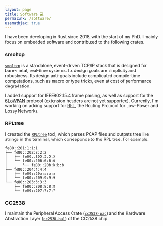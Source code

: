 ```yaml
---
layout: page
title: Software 💻
permalink: /software/
usemathjax: true
---
```


I have been developing in Rust since 2018, with the start of my PhD.
I mainly focus on embedded software and contributed to the following crates.

### smoltcp 

[`smoltcp`][smoltcp] is a standalone, event-driven TCP/IP stack that is designed for bare-metal, real-time systems.
Its design goals are simplicity and robustness.
Its design anti-goals include complicated compile-time computations, such as macro or type tricks, even at cost of performance degradation.

I added support for IEEE802.15.4 frame parsing, as well as support for the [6LoWPAN][6lowpan] protocol (extension headers are not yet supported).
Currently, I'm working on adding support for [RPL][rpl], the Routing Protocol for Low-Power and Lossy Networks.

[6lowpan]: https://www.rfc-editor.org/rfc/rfc6282
[smoltcp]: https://github.com/smoltcp-rs/smoltcp
[rpl]: https://datatracker.ietf.org/doc/html/rfc6550

### RPLtree

I created the [`RPLtree`][rpltree] tool, which parses PCAP files and outputs tree like strings in the terminal, which corresponds to the RPL tree.
For example: 
```
fe80::201:1:1:1
├── fe80::202:2:2:2
│   ├── fe80::205:5:5:5
│   └── fe80::206:6:6:6
│       └── fe80::20b:b:b:b
├── fe80::204:4:4:4
│   ├── fe80::20a:a:a:a
│   └── fe80::209:9:9:9
└── fe80::203:3:3:3
    ├── fe80::208:8:8:8
    └── fe80::207:7:7:7
```

[rpltree]: https://github.com/thvdveld/rpltree

### CC2538

I maintain the Peripheral Access Crate ([`cc2538-pac`][cc2538-pac]) and the Hardware Abstraction Layer ([`cc2538-hal`][cc2538-hal]) of the CC2538 chip.

[cc2538-pac]: https://github.com/thvdveld/cc2538-pac
[cc2538-hal]: https://github.com/thvdveld/cc2538-hal

